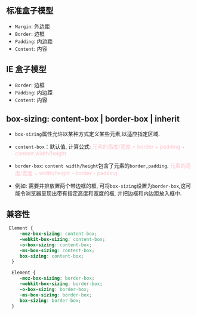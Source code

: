 ## 标准盒子模型
- `Margin`: 外边距
- `Border`: 边框
- `Padding`: 内边距
- `Content`: 内容

## IE 盒子模型
- `Border`: 边框
- `Padding`: 内边距
- `Content`: 内容


## box-sizing: content-box | border-box | inherit
- `box-sizing`属性允许以某种方式定义某些元素,以适应指定区域.
- `content-box`：默认值, 计算公式: <font color="pink">元素的高度/宽度 = border + padding + content width/height</font>
- `border-box`: `content width/height`包含了元素的`border,padding`. <font color="pink">元素的高度/宽度 = width/height - border - padding</font>

- 例如: 需要并排放置两个带边框的框, 可将`box-sizing`设置为`border-box`,这可能令浏览器呈现出带有指定高度和宽度的框, 并把边框和内边距放入框中.

## 兼容性
```css
 Element {
     -moz-box-sizing: content-box;  
     -webkit-box-sizing: content-box; 
     -o-box-sizing: content-box; 
     -ms-box-sizing: content-box; 
     box-sizing: content-box; 
  }
        
  Element {
     -moz-box-sizing: border-box;  
     -webkit-box-sizing: border-box; 
     -o-box-sizing: border-box; 
     -ms-box-sizing: border-box; 
     box-sizing: border-box; 
  }
```
